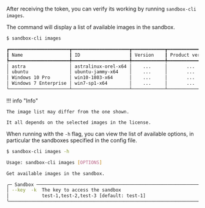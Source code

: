 After receiving the token, you can verify its working by running `sandbox-cli images`.

The command will display a list of available images in the sandbox.

<!-- termynal -->

```sh
$ sandbox-cli images

┏━━━━━━━━━━━━━━━━━━━━━━┳━━━━━━━━━━━━━━━━━━━━━┳━━━━━━━━━━━━┳━━━━━━━━━━━━━━━━━┓
┃ Name                 ┃ ID                  ┃ Version    ┃ Product version ┃
┡━━━━━━━━━━━━━━━━━━━━━━╇━━━━━━━━━━━━━━━━━━━━━╇━━━━━━━━━━━━╇━━━━━━━━━━━━━━━━━┩
│ astra                │ astralinux-orel-x64 │    ...     │       ...       │
│ ubuntu               │ ubuntu-jammy-x64    │    ...     │       ...       │
│ Windows 10 Pro       │ win10-1803-x64      │    ...     │       ...       │
│ Windows 7 Enterprise │ win7-sp1-x64        │    ...     │       ...       │
└──────────────────────┴─────────────────────┴────────────┴─────────────────┘
```

!!! info "Info"

    The image list may differ from the one shown.

    It all depends on the selected images in the license.

When running with the `-h` flag, you can view the list of available options, in particular the sandboxes specified in the config file.

<!-- termynal -->

```sh
$ sandbox-cli images -h

Usage: sandbox-cli images [OPTIONS]

Get available images in the sandbox.

╭─ Sandbox ─────────────────────────────────────────────────────────────────╮
│ --key  -k  The key to access the sandbox                                  │
│            test-1,test-2,test-3 [default: test-1]                         │
╰───────────────────────────────────────────────────────────────────────────╯
```
